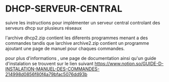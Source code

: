 # DHCP-SERVEUR-CENTRAL
suivre les instructions pour implémenter un serveur central controlant des serveurs dhcp sur plusieurs réseaux

l'archive dhcp2.zip contient les diferents programmes menant a des commandes tandis que larchive archive2.zip contient un programme ajoutant une page de manuel pour chaques commandes.

pour plus d'informations , une page de documentation ainsi qu'un guide d'instalation se trouvent sur le lien suivant 
https://www.notion.so/GUIDE-D-INSTALATION-MANUEL-DES-COMMANDES-214998d0856f80f4a79bfac5076dd93b
